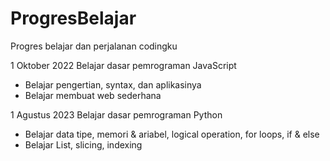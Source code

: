 # ProgresBelajar
Progres belajar dan perjalanan codingku

1 Oktober 2022
Belajar dasar pemrograman JavaScript 
  - Belajar pengertian, syntax, dan aplikasinya
  - Belajar membuat web sederhana

1 Agustus 2023
Belajar dasar pemrograman Python
  * Belajar data tipe, memori & ariabel, logical operation, for loops, if & else
  * Belajar List, slicing, indexing

